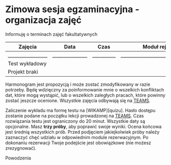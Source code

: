 # Zimowa sesja egzaminacyjna - organizacja zajęć

Informuję o terminach zajęć fakultatywnych

| Zajęcia           | Data            | Czas       | Moduł rejestracji                     |
| ----------------- | --------------- | ---------- | ------------------------------------- |
| _________________ | _______________ | __________ | _____________________________________ |
| Test wykładowy    |                 |            |                                       |
| Projekt braki     |                 |            |                                       |

Harmonogram jest propozycją i może zostać zmodyfikowany w razie potrzeby. Będę wdzięczny za poinformowanie mnie o wszelkich konfliktach dat, które mogą wystąpić, lub o wszelkich zaległych pracach, które powinny zostać jeszcze ocenione. Wszystkie zajęcia odbywają się na [TEAMS][TEAMS].

Zaliczenie wykładu ma formę testu na [WIKAMP][quizu]. Hasło dostępu zostanie podane na początku lekcji prowadzonej na [TEAMS][TEAMS]. Czas rozwiązania testu jest ograniczony do 20 minut. Wszystkie daty są opcjonalne. Masz **trzy próby**, aby poprawić swoje wyniki. Ocena końcowa jest średnią wszystkich prób. Przed podjęciem jakiejkolwiek próby należy zaznaczyć chęć udziału w odpowiednim module rezerwacyjnym. Po dokonaniu rezerwacji Twoje podejście jest obowiązkowe (nie możesz zrezygnować).

Powodzenia

[quiz]: https://ftims.edu.p.lodz.pl/mod/quiz/view.php?id=65451
[TEAMS]: https://teams.microsoft.com/l/team/19%3ad833dcead01c45949e23c749b3cfc487%40thread.tacv2/conversations?groupId=65b4e1c4-cd59-4e38-93bb-cb37c4f5afdf&tenantId=67ea5955-9b5c-4693-a8f9-960f2a3b49bb
